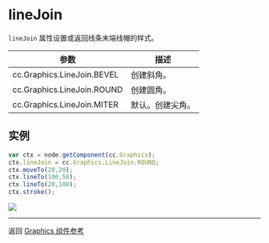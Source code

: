 # lineJoin

`lineJoin` 属性设置或返回线条末端线帽的样式。

| 参数 |   描述
| -------------- | ----------- |
|cc.Graphics.LineJoin.BEVEL   | 创建斜角。
|cc.Graphics.LineJoin.ROUND  | 创建圆角。
|cc.Graphics.LineJoin.MITER | 默认。创建尖角。

## 实例

```javascript
var ctx = node.getComponent(cc.Graphics);
ctx.lineJoin = cc.Graphics.LineJoin.ROUND;
ctx.moveTo(20,20);
ctx.lineTo(100,50);
ctx.lineTo(20,100);
ctx.stroke();
```

<a href="graphics/lineJoin.png"><img src="graphics/lineJoin.png"></a>


<hr>

返回 [Graphics 组件参考](../../components/graphics.md)
